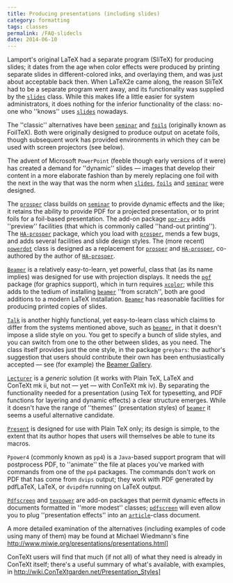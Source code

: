 ```yaml
---
title: Producing presentations (including slides)
category: formatting
tags: classes
permalink: /FAQ-slidecls
date: 2014-06-10
---
```


Lamport's original LaTeX had a separate program (SliTeX) for
producing slides; it dates from the age when color effects were
produced by printing separate slides in different-colored inks, and
overlaying them, and was just about acceptable back then.  When
LaTeX2e came along, the reason SliTeX had to be a separate
program went away, and its functionality was supplied by the
[`slides`](https://ctan.org/pkg/slides) class.  While this makes life a little easier for
system administrators, it does nothing for the inferior functionality
of the class: no-one who ''knows'' uses [`slides`](https://ctan.org/pkg/slides) nowadays.

The ''classic'' alternatives have been [`seminar`](https://ctan.org/pkg/seminar) and [`foils`](https://ctan.org/pkg/foiltex)
(originally known as FoilTeX).  Both were originally designed to
produce output on acetate foils, though subsequent work has provided
environments in which they can be used with screen projectors (see
below).

The advent of Microsoft `PowerPoint` (feeble though early
versions of it were) has created a demand for ''dynamic'' slides&nbsp;&mdash;
images that develop their content in a more elaborate fashion than by
merely replacing one foil with the next in the way that was the norm
when [`slides`](https://ctan.org/pkg/slides), [`foils`](https://ctan.org/pkg/foiltex) and [`seminar`](https://ctan.org/pkg/seminar) were designed.

The [`prosper`](https://ctan.org/pkg/prosper) class builds on [`seminar`](https://ctan.org/pkg/seminar) to provide dynamic
effects and the like; it retains the ability to provide PDF for
a projected presentation, or to print foils for a foil-based
presentation.  The add-on package [`ppr-prv`](https://ctan.org/pkg/ppr-prv) adds ''preview''
facilities (that which is commonly called ''hand-out printing'').  The
[`HA-prosper`](https://ctan.org/pkg/HA-prosper) package, which you load with [`prosper`](https://ctan.org/pkg/prosper),
mends a few bugs, and adds several facilities and slide design styles.
The (more recent) [`powerdot`](https://ctan.org/pkg/powerdot) class is designed as a
replacement for [`prosper`](https://ctan.org/pkg/prosper) and [`HA-prosper`](https://ctan.org/pkg/HA-prosper), co-authored
by the author of [`HA-prosper`](https://ctan.org/pkg/HA-prosper).

[`Beamer`](https://ctan.org/pkg/Beamer) is a relatively easy-to-learn, yet powerful, class that
(as its name implies) was designed for use with projection displays.
It needs the [`pgf`](https://ctan.org/pkg/pgf) package (for graphics support), which in
turn requires [`xcolor`](https://ctan.org/pkg/xcolor); while this adds to the tedium of
installing [`beamer`](https://ctan.org/pkg/beamer) ''from scratch'', both are good additions to
a modern LaTeX installation.  [`Beamer`](https://ctan.org/pkg/Beamer) has reasonable
facilities for producing printed copies of slides.

[`Talk`](https://ctan.org/pkg/Talk) is another highly functional, yet easy-to-learn class
which claims to differ from the systems mentioned above, such as
[`beamer`](https://ctan.org/pkg/beamer), in that it doesn't impose a slide style on you.  You
get to specify a bunch of slide styles, and you can switch from one to
the other between slides, as you need.  The class itself provides
just the one style, in the package `greybars`: the author's
suggestion that users should contribute their own has been
enthusiastically accepted&nbsp;&mdash; see (for example) the 
[Beamer Gallery](http://deic.uab.es/~iblanes/beamer_gallery/).

[`Lecturer`](https://ctan.org/pkg/Lecturer) is a _generic_ solution (it works with
Plain TeX, LaTeX and ConTeXt&nbsp;mk&nbsp;ii, but not&nbsp;&mdash; yet&nbsp;&mdash; with
ConTeXt&nbsp;mk iv).  By separating the functionality needed for a
presentation (using TeX for typesetting, and PDF functions
for layering and dynamic effects) a clear structure emerges.  While it
doesn't have the range of ''themes'' (presentation styles) of
[`beamer`](https://ctan.org/pkg/beamer) it seems a useful alternative candidate.

[`Present`](https://ctan.org/pkg/Present) is designed for use with Plain TeX only; its
design is simple, to the extent that its author hopes that users will
themselves be able to tune its macros.

`Ppower4` (commonly known as `pp4`) is a
`Java`-based support program that will postprocess
PDF, to ''animate'' the file at places you've marked with
commands from one of the `pp4` packages.  The commands don't
work on PDF that has come from `dvips` output; they
work with PDF generated by pdfLaTeX, LaTeX, or
`dvipdfm` running on LaTeX output.

[`Pdfscreen`](https://ctan.org/pkg/Pdfscreen) and [`texpower`](https://ctan.org/pkg/texpower) are add-on packages that
permit dynamic effects in documents formatted in ''more modest''
classes; [`pdfscreen`](https://ctan.org/pkg/pdfscreen) will even allow you to plug
''presentation effects'' into an [`article`](https://ctan.org/pkg/article)-class document.

A more detailed examination of the alternatives (including examples
of code using many of them) may be found at Michael Wiedmann's fine
<http://www.miwie.org/presentations/presentations.html]>

ConTeXt users will find that much (if not all) of what they need is
already in ConTeXt itself; there's a useful summary of what's
available, with examples, in
<http://wiki.ConTeXtgarden.net/Presentation_Styles]>

